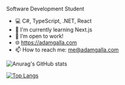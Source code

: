Software Development Student

- 💻 C#, TypeScript, .NET, React
- 📖 I'm currently learning Next.js
- 💼 I’m open to work!
- 🌐 https://adamgalla.com
- 📫 How to reach me: me@adamgalla.com

![Anurag's GitHub stats](https://github-readme-stats.vercel.app/api?username=AdamGalla&show_icons=true&theme=transparent&rank_icon=github)

[![Top Langs](https://github-readme-stats.vercel.app/api/top-langs/?username=AdamGalla&show_icons=true&theme=transparent&rank_icon=github)](https://github.com/anuraghazra/github-readme-stats)


